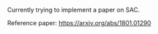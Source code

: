 Currently trying to implement a paper on SAC. 

Reference paper: https://arxiv.org/abs/1801.01290


